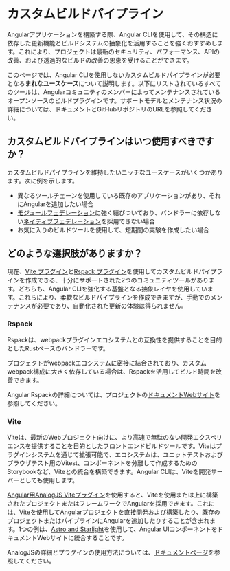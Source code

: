 # カスタムビルドパイプライン

Angularアプリケーションを構築する際、Angular CLIを使用して、その構造に依存した更新機能とビルドシステムの抽象化を活用することを強くおすすめします。これにより、プロジェクトは最新のセキュリティ、パフォーマンス、APIの改善、および透過的なビルドの改善の恩恵を受けることができます。

このページでは、Angular CLIを使用しないカスタムビルドパイプラインが必要となる**まれなユースケース**について説明します。以下にリストされているすべてのツールは、Angularコミュニティのメンバーによってメンテナンスされているオープンソースのビルドプラグインです。サポートモデルとメンテナンス状況の詳細については、ドキュメントとGitHubリポジトリのURLを参照してください。

## カスタムビルドパイプラインはいつ使用すべきですか？

カスタムビルドパイプラインを維持したいニッチなユースケースがいくつかあります。次に例を示します。

* 異なるツールチェーンを使用している既存のアプリケーションがあり、それにAngularを追加したい場合
* [モジュールフェデレーション](https://module-federation.io/)に強く結びついており、バンドラーに依存しない[ネイティブフェデレーション](https://www.npmjs.com/package/@angular-architects/native-federation)を採用できない場合
* お気に入りのビルドツールを使用して、短期間の実験を作成したい場合

## どのような選択肢がありますか？

現在、[Vite プラグイン](https://www.npmjs.com/package/@analogjs/vite-plugin-angular)と[Rspack プラグイン](https://www.npmjs.com/package/@ng-rspack/build)を使用してカスタムビルドパイプラインを作成できる、十分にサポートされた2つのコミュニティツールがあります。どちらも、Angular CLIを強化する基盤となる抽象レイヤを使用しています。これらにより、柔軟なビルドパイプラインを作成できますが、手動でのメンテナンスが必要であり、自動化された更新の体験は得られません。

### Rspack

Rspackは、webpackプラグインエコシステムとの互換性を提供することを目的としたRustベースのバンドラーです。

プロジェクトがwebpackエコシステムに密接に結合されており、カスタムwebpack構成に大きく依存している場合は、Rspackを活用してビルド時間を改善できます。

Angular Rspackの詳細については、プロジェクトの[ドキュメントWebサイト](https://angular-rspack.dev/guide/migration/from-webpack)を参照してください。

### Vite

Viteは、最新のWebプロジェクト向けに、より高速で無駄のない開発エクスペリエンスを提供することを目的としたフロントエンドビルドツールです。Viteはプラグインシステムを通じて拡張可能で、エコシステムは、ユニットテストおよびブラウザテスト用のVitest、コンポーネントを分離して作成するためのStorybookなど、Viteとの統合を構築できます。Angular CLIは、Viteを開発サーバーとしても使用します。

[Angular用AnalogJS Viteプラグイン](https://www.npmjs.com/package/@analogjs/vite-plugin-angular)を使用すると、Viteを使用または上に構築されたプロジェクトまたはフレームワークでAngularを採用できます。これには、Viteを使用してAngularプロジェクトを直接開発および構築したり、既存のプロジェクトまたはパイプラインにAngularを追加したりすることが含まれます。1つの例は、[Astro and Starlight](https://analogjs.org/docs/packages/astro-angular/overview)を使用して、Angular UIコンポーネントをドキュメントWebサイトに統合することです。

AnalogJSの詳細とプラグインの使用方法については、[ドキュメントページ](https://analogjs.org/docs/packages/vite-plugin-angular/overview)を参照してください。
